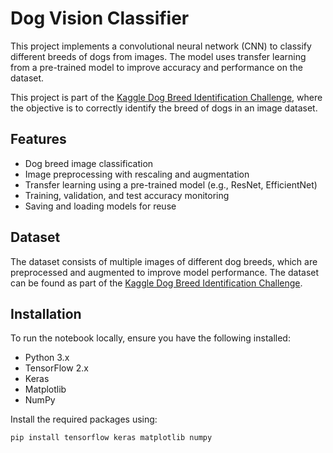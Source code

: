 # Dog Vision Classifier

This project implements a convolutional neural network (CNN) to classify different breeds of dogs from images. The model uses transfer learning from a pre-trained model to improve accuracy and performance on the dataset.

This project is part of the [Kaggle Dog Breed Identification Challenge](https://www.kaggle.com/competitions/dog-breed-identification/leaderboard#), where the objective is to correctly identify the breed of dogs in an image dataset.

## Features
- Dog breed image classification
- Image preprocessing with rescaling and augmentation
- Transfer learning using a pre-trained model (e.g., ResNet, EfficientNet)
- Training, validation, and test accuracy monitoring
- Saving and loading models for reuse

## Dataset
The dataset consists of multiple images of different dog breeds, which are preprocessed and augmented to improve model performance. The dataset can be found as part of the [Kaggle Dog Breed Identification Challenge](https://www.kaggle.com/competitions/dog-breed-identification/data).

## Installation
To run the notebook locally, ensure you have the following installed:
- Python 3.x
- TensorFlow 2.x
- Keras
- Matplotlib
- NumPy

Install the required packages using:
```bash
pip install tensorflow keras matplotlib numpy 

